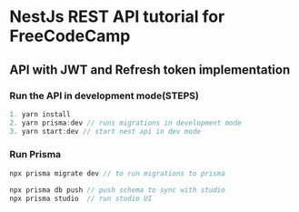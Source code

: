 # NestJs REST API tutorial for FreeCodeCamp

## API with JWT and Refresh token implementation

### Run the API in development mode(STEPS)

```javascript
1. yarn install
2. yarn prisma:dev // runs migrations in development mode
3. yarn start:dev // start nest api in dev mode

```

### Run Prisma

```javascript
npx prisma migrate dev // to run migrations to prisma

npx prisma db push // push schema to sync with studio
npx prisma studio  // run studio UI
```
